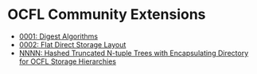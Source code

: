 # OCFL Community Extensions	

  * [0001: Digest Algorithms](0001-digest-algorithms.md)
  * [0002: Flat Direct Storage Layout](0002-flat-direct-storage-layout.md)
  * [NNNN: Hashed Truncated N-tuple Trees with Encapsulating Directory for OCFL Storage Hierarchies](NNNN-hash-and-id-n-tuple-storage-layout.md)

